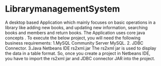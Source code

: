 # LibrarymanagementSystem
A desktop based Application which mainly focuses on basic operations in a library like adding new books, and updating new information, 
searching books and members and return books. The Application uses core java concepts .
To execute the below project, you will need the following business requirements:
1.MySQL Community Server MySQL.
2. JDBC Connector.
3.Java Netbeans IDE rs2xml.jar 
The rs2xml jar is used to display the data in a table format. So, once you create a project in Netbeans IDE, 
you have to import the rs2xml jar and JDBC connector JAR into the project.
